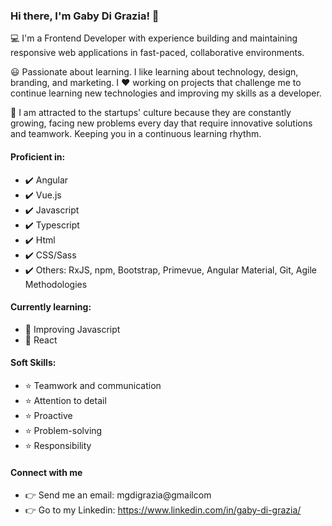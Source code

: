 ### Hi there, I'm Gaby Di Grazia! 👋

:computer: I'm a Frontend Developer with experience building and maintaining responsive web applications in fast-paced, collaborative environments. 

:smiley: Passionate about learning. I like learning about technology, design, branding, and marketing. I ❤️ working on projects that challenge me to continue learning new technologies and improving my skills as a developer.

:rocket: I am attracted to the startups' culture because they are constantly growing, facing new problems every day that require innovative solutions and teamwork. Keeping you in a continuous learning rhythm.

#### Proficient in:
-  :heavy_check_mark: Angular
-  :heavy_check_mark: Vue.js
-  :heavy_check_mark: Javascript
-  :heavy_check_mark: Typescript
-  :heavy_check_mark: Html
-  :heavy_check_mark: CSS/Sass
-  :heavy_check_mark: Others: RxJS, npm, Bootstrap, Primevue, Angular Material, Git, Agile Methodologies

#### Currently learning:
-  :telescope: Improving Javascript
-  :telescope: React

#### Soft Skills:
-  ⭐️ Teamwork and communication
-  ⭐️ Attention to detail
-  ⭐️ Proactive
-  ⭐️ Problem-solving
-  ⭐️ Responsibility

#### Connect with me
-  👉 Send me an email: mgdigrazia@gmailcom
-  👉 Go to my Linkedin: https://www.linkedin.com/in/gaby-di-grazia/
